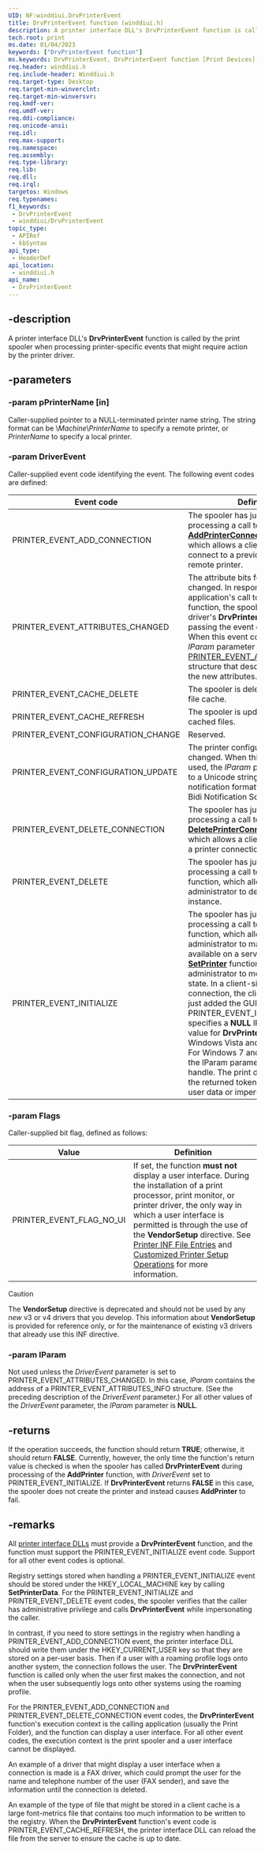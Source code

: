 ```yaml
---
UID: NF:winddiui.DrvPrinterEvent
title: DrvPrinterEvent function (winddiui.h)
description: A printer interface DLL's DrvPrinterEvent function is called by the print spooler when processing printer-specific events that might require action by the printer driver.
tech.root: print
ms.date: 01/04/2023
keywords: ["DrvPrinterEvent function"]
ms.keywords: DrvPrinterEvent, DrvPrinterEvent function [Print Devices], print.drvprinterevent, print_interface-graphics_5bfc5cb2-1835-4659-afa7-7b3bbb7ee051.xml, winddiui/DrvPrinterEvent
req.header: winddiui.h
req.include-header: Winddiui.h
req.target-type: Desktop
req.target-min-winverclnt: 
req.target-min-winversvr: 
req.kmdf-ver: 
req.umdf-ver: 
req.ddi-compliance: 
req.unicode-ansi: 
req.idl: 
req.max-support: 
req.namespace: 
req.assembly: 
req.type-library: 
req.lib: 
req.dll: 
req.irql: 
targetos: Windows
req.typenames: 
f1_keywords:
 - DrvPrinterEvent
 - winddiui/DrvPrinterEvent
topic_type:
 - APIRef
 - kbSyntax
api_type:
 - HeaderDef
api_location:
 - winddiui.h
api_name:
 - DrvPrinterEvent
---
```


## -description

A printer interface DLL's **DrvPrinterEvent** function is called by the print spooler when processing printer-specific events that might require action by the printer driver.

## -parameters

### -param pPrinterName [in]

Caller-supplied pointer to a NULL-terminated printer name string. The string format can be \\*Machine*\\*PrinterName* to specify a remote printer, or *PrinterName* to specify a local printer.

### -param DriverEvent

Caller-supplied event code identifying the event. The following event codes are defined:

| Event code | Definition |
|---|---|
| PRINTER_EVENT_ADD_CONNECTION | The spooler has just finished processing a call to its [**AddPrinterConnection**](/windows/win32/printdocs/addprinterconnection) function, which allows a client user to connect to a previously created remote printer. |
| PRINTER_EVENT_ATTRIBUTES_CHANGED | The attribute bits for a printer have changed. In response to an application's call to the [**SetPrinter**](/windows/win32/printdocs/setprinter) function, the spooler calls the printer driver's **DrvPrinterEvent** function, passing the event code in the call. When this event code is used, the *lParam* parameter points to a [PRINTER_EVENT_ATTRIBUTES_INFO](./ns-winddiui-_printer_event_attributes_info.md) structure that describes the old and the new attributes. |
| PRINTER_EVENT_CACHE_DELETE | The spooler is deleting the client's file cache. |
| PRINTER_EVENT_CACHE_REFRESH | The spooler is updating the client's cached files. |
| PRINTER_EVENT_CONFIGURATION_CHANGE | Reserved. |
| PRINTER_EVENT_CONFIGURATION_UPDATE | The printer configuration has changed. When this event code is used, the *lParam* parameter points to a Unicode string that contains a notification formatted according the Bidi Notification Schema. |
| PRINTER_EVENT_DELETE_CONNECTION | The spooler has just finished processing a call to its [**DeletePrinterConnection**](/windows/win32/printdocs/deleteprinterconnection) function, which allows a client user to remove a printer connection. |
| PRINTER_EVENT_DELETE | The spooler has just finished processing a call to its [**DeletePrinter**](/windows/win32/printdocs/deleteprinter) function, which allows an administrator to delete a printer instance. |
| PRINTER_EVENT_INITIALIZE | The spooler has just finished processing a call to its [**AddPrinter**](/windows/win32/printdocs/addprinter) function, which allows an administrator to make a printer available on a server, or its [**SetPrinter**](/windows/win32/printdocs/setprinter) function, which allows an administrator to modify a printer's state. In a client-side rendering connection, the client computer has just added the GUID printer. The PRINTER_EVENT_INITIALIZE event specifies a **NULL** lParam parameter value for **DrvPrinterEvent** calls on Windows Vista and earlier releases. For Windows 7 and later releases, the lParam parameter is a user token handle. The print drivers may use the returned token handle to query user data or impersonate the user. |

### -param Flags

Caller-supplied bit flag, defined as follows:

| Value | Definition |
|---|---|
| PRINTER_EVENT_FLAG_NO_UI | If set, the function **must not** display a user interface. During the installation of a print processor, print monitor, or printer driver, the only way in which a user interface is permitted is through the use of the **VendorSetup** directive. See [Printer INF File Entries](/windows-hardware/drivers/print/printer-inf-file-entries) and [Customized Printer Setup Operations](/windows-hardware/drivers/print/customized-printer-setup-operations) for more information. |

> [!CAUTION]
> The **VendorSetup** directive is deprecated and should not be used by any *new* v3 or v4 drivers that you develop. This information about **VendorSetup** is provided for reference only, or for the maintenance of existing v3 drivers that already use this INF directive.

### -param lParam

Not used unless the *DriverEvent* parameter is set to PRINTER_EVENT_ATTRIBUTES_CHANGED. In this case, *lParam* contains the address of a PRINTER_EVENT_ATTRIBUTES_INFO structure. (See the preceding description of the *DriverEvent* parameter.) For all other values of the *DriverEvent* parameter, the *lParam* parameter is **NULL**.

## -returns

If the operation succeeds, the function should return **TRUE**; otherwise, it should return **FALSE**. Currently, however, the only time the function's return value is checked is when the spooler has called **DrvPrinterEvent** during processing of the **AddPrinter** function, with *DriverEvent* set to PRINTER_EVENT_INITIALIZE. If **DrvPrinterEvent** returns **FALSE** in this case, the spooler does not create the printer and instead causes **AddPrinter** to fail.

## -remarks

All [printer interface DLLs](/windows-hardware/drivers/print/printer-interface-dll) must provide a **DrvPrinterEvent** function, and the function must support the PRINTER_EVENT_INITIALIZE event code. Support for all other event codes is optional.

Registry settings stored when handling a PRINTER_EVENT_INITIALIZE event should be stored under the HKEY_LOCAL_MACHINE key by calling **SetPrinterData**. For the PRINTER_EVENT_INITIALIZE and PRINTER_EVENT_DELETE event codes, the spooler verifies that the caller has administrative privilege and calls **DrvPrinterEvent** while impersonating the caller.

In contrast, if you need to store settings in the registry when handling a PRINTER_EVENT_ADD_CONNECTION event, the printer interface DLL should write them under the HKEY_CURRENT_USER key so that they are stored on a per-user basis. Then if a user with a roaming profile logs onto another system, the connection follows the user. The **DrvPrinterEvent** function is called only when the user first makes the connection, and not when the user subsequently logs onto other systems using the roaming profile.

For the PRINTER_EVENT_ADD_CONNECTION and PRINTER_EVENT_DELETE_CONNECTION event codes, the **DrvPrinterEvent** function's execution context is the calling application (usually the Print Folder), and the function can display a user interface. For all other event codes, the execution context is the print spooler and a user interface cannot be displayed.

An example of a driver that might display a user interface when a connection is made is a FAX driver, which could prompt the user for the name and telephone number of the user (FAX sender), and save the information until the connection is deleted.

An example of the type of file that might be stored in a client cache is a large font-metrics file that contains too much information to be written to the registry. When the **DrvPrinterEvent** function's event code is PRINTER_EVENT_CACHE_REFRESH, the printer interface DLL can reload the file from the server to ensure the cache is up to date.